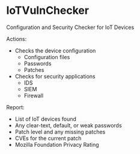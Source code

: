 # IoTVulnChecker
Configuration and Security Checker for IoT Devices

Actions:
- Checks the device configuration
	- Configuration files
	- Passwords
	- Patches
- Checks for security applications
	- IDS
	- SIEM
	- Firewall

Report:
- List of IoT devices found
- Any clear-text, default, or weak passwords
- Patch level and any missing patches
- CVEs for the current patch
- Mozilla Foundation Privacy Rating
